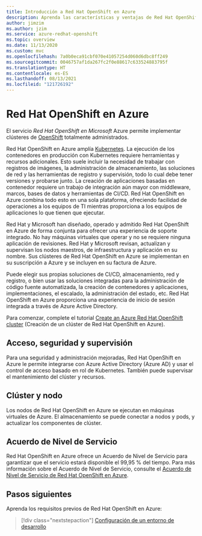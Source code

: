 ```yaml
---
title: Introducción a Red Hat OpenShift en Azure
description: Aprenda las características y ventajas de Red Hat OpenShift en Microsoft Azure para implementar y administrar aplicaciones basadas en contenedor.
author: jimzim
ms.author: jzim
ms.service: azure-redhat-openshift
ms.topic: overview
ms.date: 11/13/2020
ms.custom: mvc
ms.openlocfilehash: 7a0b0eca91cbf070e41057254d060d6dbc8ff249
ms.sourcegitcommit: 0046757af1da267fc2f0e88617c633524883795f
ms.translationtype: HT
ms.contentlocale: es-ES
ms.lasthandoff: 08/13/2021
ms.locfileid: "121726192"
---
```

# <a name="azure-red-hat-openshift"></a>Red Hat OpenShift en Azure

El servicio *Red Hat OpenShift en Microsoft* Azure permite implementar clústeres de [OpenShift](https://www.openshift.com/) totalmente administrados.

Red Hat OpenShift en Azure amplía [Kubernetes](https://kubernetes.io/). La ejecución de los contenedores en producción con Kubernetes requiere herramientas y recursos adicionales. Esto suele incluir la necesidad de trabajar con registros de imágenes, la administración de almacenamiento, las soluciones de red y las herramientas de registro y supervisión, todo lo cual debe tener versiones y probarse junto. La creación de aplicaciones basadas en contenedor requiere un trabajo de integración aún mayor con middleware, marcos, bases de datos y herramientas de CI/CD. Red Hat OpenShift en Azure combina todo esto en una sola plataforma, ofreciendo facilidad de operaciones a los equipos de TI mientras proporciona a los equipos de aplicaciones lo que tienen que ejecutar.

Red Hat y Microsoft han diseñado, operado y admitido Red Hat OpenShift en Azure de forma conjunta para ofrecer una experiencia de soporte integrado. No hay máquinas virtuales que operar y no se requiere ninguna aplicación de revisiones. Red Hat y Microsoft revisan, actualizan y supervisan los nodos maestros, de infraestructura y aplicación en su nombre. Sus clústeres de Red Hat OpenShift en Azure se implementan en su suscripción a Azure y se incluyen en su factura de Azure.

Puede elegir sus propias soluciones de CI/CD, almacenamiento, red y registro, o bien usar las soluciones integradas para la administración de código fuente automatizada, la creación de contenedores y aplicaciones, implementaciones, el escalado, la administración del estado, etc. Red Hat OpenShift en Azure proporciona una experiencia de inicio de sesión integrada a través de Azure Active Directory.

Para comenzar, complete el tutorial [Create an Azure Red Hat OpenShift cluster](tutorial-create-cluster.md) (Creación de un clúster de Red Hat OpenShift en Azure).

## <a name="access-security-and-monitoring"></a>Acceso, seguridad y supervisión

Para una seguridad y administración mejoradas, Red Hat OpenShift en Azure le permite integrarse con Azure Active Directory (Azure AD) y usar el control de acceso basado en rol de Kubernetes. También puede supervisar el mantenimiento del clúster y recursos.

## <a name="cluster-and-node"></a>Clúster y nodo

Los nodos de Red Hat OpenShift en Azure se ejecutan en máquinas virtuales de Azure. El almacenamiento se puede conectar a nodos y pods, y actualizar los componentes de clúster.

## <a name="service-level-agreement"></a>Acuerdo de Nivel de Servicio

Red Hat OpenShift en Azure ofrece un Acuerdo de Nivel de Servicio para garantizar que el servicio estará disponible el 99,95 % del tiempo. Para más información sobre el Acuerdo de Nivel de Servicio, consulte el [Acuerdo de Nivel de Servicio de Red Hat OpenShift en Azure](https://azure.microsoft.com/support/legal/sla/openshift/v1_0/).

## <a name="next-steps"></a>Pasos siguientes

Aprenda los requisitos previos de Red Hat OpenShift en Azure:

> [!div class="nextstepaction"]
> [Configuración de un entorno de desarrollo](tutorial-create-cluster.md)
